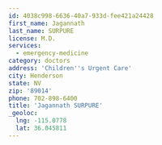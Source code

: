```yaml
---
id: 4038c998-6636-40a7-933d-fee421a24428
first_name: Jagannath
last_name: SURPURE
license: M.D.
services:
  - emergency-medicine
category: doctors
address: 'Children''s Urgent Care'
city: Henderson
state: NV
zip: '89014'
phone: 702-898-6400
title: 'Jagannath SURPURE'
_geoloc:
  lng: -115.0778
  lat: 36.045811
---
```

